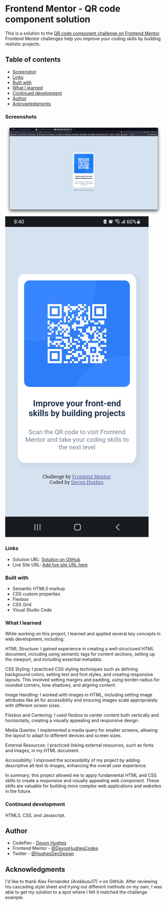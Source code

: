 # Frontend Mentor - QR code component solution

This is a solution to the [QR code component challenge on Frontend Mentor](https://www.frontendmentor.io/challenges/qr-code-component-iux_sIO_H). Frontend Mentor challenges help you improve your coding skills by building realistic projects. 

## Table of contents

  - [Screenshot](#screenshot)
  - [Links](#links)
  - [Built with](#built-with)
  - [What I learned](#what-i-learned)
  - [Continued development](#continued-development)
- [Author](#author)
- [Acknowledgments](#acknowledgments)

### Screenshots

![](./webbrowserview.jpg)
![](./mobileview.jpg)

### Links

- Solution URL: [Solution on GitHub](https://github.com/DevonHughesCodes/QR-Component-Solution)
- Live Site URL: [Add live site URL here](https://your-live-site-url.com)

### Built with

- Semantic HTML5 markup
- CSS custom properties
- Flexbox
- CSS Grid
- Visual Studio Code

### What I learned


While working on this project, I learned and applied several key concepts in web development, including:

HTML Structure: I gained experience in creating a well-structured HTML document, including using semantic tags for content sections, setting up the viewport, and including essential metadata.

CSS Styling: I practiced CSS styling techniques such as defining background colors, setting text and font styles, and creating responsive layouts. This involved setting margins and padding, using border-radius for rounded corners, bow shadows, and aligning content.

Image Handling: I worked with images in HTML, including setting image attributes like alt for accessibility and ensuring images scale appropriately with different screen sizes.

Flexbox and Centering: I used flexbox to center content both vertically and horizontally, creating a visually appealing and responsive design.

Media Queries: I implemented a media query for smaller screens, allowing the layout to adapt to different devices and screen sizes.

External Resources: I practiced linking external resources, such as fonts and images, in my HTML document.

Accessibility: I improved the accessibility of my project by adding descriptive alt text to images, enhancing the overall user experience.

In summary, this project allowed me to apply fundamental HTML and CSS skills to create a responsive and visually appealing web component. These skills are valuable for building more complex web applications and websites in the future.

### Continued development

HTML5, CSS, and Javascript.

## Author

- CodePen - [Devon Hughes](https://codepen.io/Devon-Hughes-the-decoder)
- Frontend Mentor - [@DevonHughesCodes](https://www.frontendmentor.io/profile/DevonHughesCodes)
- Twitter - [@HughesDevDesign](https://twitter.com/HughesDevDesign)

## Acknowledgments

I'd like to thank Alex Fernández *(Arekkusu17)* <-on GitHub. After reviewing his cascading style sheet and trying out different methods on my own, I was able to get my solution to a spot where I felt it matched the challenge example.
